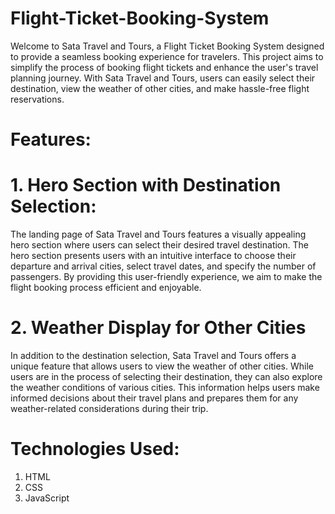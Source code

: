 # Flight-Ticket-Booking-System

Welcome to Sata Travel and Tours, a Flight Ticket Booking System designed to provide a seamless booking experience for travelers. 
This project aims to simplify the process of booking flight tickets and enhance the user's travel planning journey. 
With Sata Travel and Tours, users can easily select their destination, view the weather of other cities, and make hassle-free flight reservations.

# Features: 

# 1. Hero Section with Destination Selection:

The landing page of Sata Travel and Tours features a visually appealing hero section where users can select their desired travel destination.
The hero section presents users with an intuitive interface to choose their departure and arrival cities, select travel dates, and specify the number of passengers. 
By providing this user-friendly experience, we aim to make the flight booking process efficient and enjoyable.

# 2. Weather Display for Other Cities
   
In addition to the destination selection, Sata Travel and Tours offers a unique feature that allows users to view the weather of other cities. 
While users are in the process of selecting their destination, they can also explore the weather conditions of various cities. 
This information helps users make informed decisions about their travel plans and prepares them for any weather-related considerations during their trip.


# Technologies Used:

1. HTML
2. CSS
3. JavaScript

